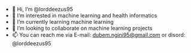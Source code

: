 - 👋 Hi, I’m @lorddeezus95
- 👀 I’m interested in machine learning and health informatics
- 🌱 I’m currently learning machine learning 
- 💞️ I’m looking to collaborate on machine learning projects
- 📫 You can reach me via E-mail: dubem.ngini95@gmail.com or disord: @lorddeezus95

<!---
lorddeezus95/lorddeezus95 is a ✨ special ✨ repository because its `README.md` (this file) appears on your GitHub profile.
You can click the Preview link to take a look at your changes.
--->
